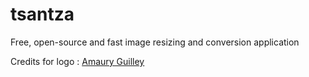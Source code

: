 # tsantza

Free, open-source and fast image resizing and conversion application

Credits for logo : [Amaury Guilley](http://www.amauryguilley.fr/)
